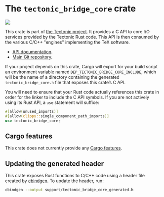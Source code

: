 # The `tectonic_bridge_core` crate

[![](http://meritbadge.herokuapp.com/tectonic_bridge_core)](https://crates.io/crates/tectonic_bridge_core)

This crate is part of [the Tectonic
project](https://tectonic-typesetting.github.io/en-US/). It provides a C API to
core I/O services provided by the Tectonic Rust code. This API is then consumed
by the various C/C++ "engines" implementing the TeX software.

- [API documentation](https://docs.rs/tectonic_bridge_core/).
- [Main Git repository](https://github.com/tectonic-typesetting/tectonic/).

If your project depends on this crate, Cargo will export for your build script
an environment variable named `DEP_TECTONIC_BRIDGE_CORE_INCLUDE`, which will be
the name of a directory containing the generated `tectonic_bridge_core.h` file
that exposes this crate’s C API.

You will need to ensure that your Rust code actually references this crate in
order for the linker to include the C API symbols. If you are not actively using
its Rust API, a `use` statement will suffice:

```rust
#[allow(unused_imports)]
#[allow(clippy::single_component_path_imports)]
use tectonic_bridge_core;
```


## Cargo features

This crate does not currently provide any [Cargo features][features].

[features]: https://doc.rust-lang.org/cargo/reference/features.html


## Updating the generated header

This crate exposes Rust functions to C/C++ code using a header file created by
[cbindgen]. To update the header, run:

[cbindgen]: https://github.com/eqrion/cbindgen/

```sh
cbindgen --output support/tectonic_bridge_core_generated.h
```
